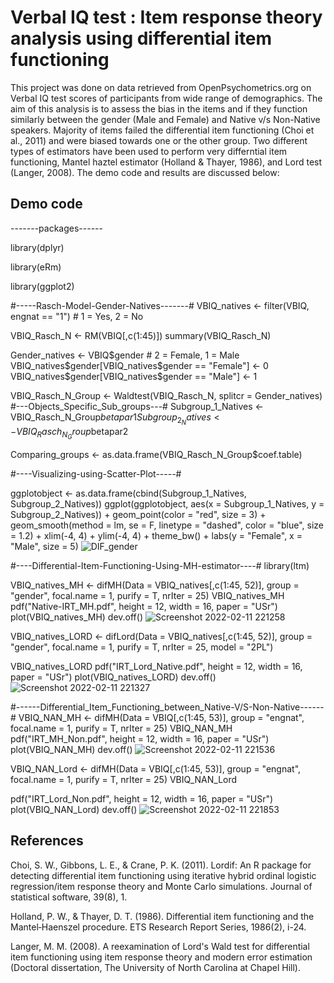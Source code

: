 # Verbal IQ test : Item response theory analysis using differential item functioning 

This project was done on data retrieved from OpenPsychometrics.org on Verbal IQ test scores of participants from wide range 
of demographics. The aim of this analysis is to assess the bias in the items and if they function 
similarly between the gender (Male and Female) and Native v/s Non-Native speakers. Majority of items failed the differential item functioning (Choi et al., 2011) and were biased towards one or the other group. Two different types of estimators have been used to perform very differntial item functioning, Mantel haztel estimator (Holland & Thayer, 1986), 
and Lord test (Langer, 2008). 
The demo code and results are discussed below: 

## Demo code

-------packages------

library(dplyr)

library(eRm)

library(ggplot2)


#-----Rasch-Model-Gender-Natives-------# 
VBIQ_natives <- filter(VBIQ, engnat == "1") # 1 = Yes, 2 = No

VBIQ_Rasch_N <- RM(VBIQ[,c(1:45)])
summary(VBIQ_Rasch_N)

Gender_natives <- VBIQ$gender # 2 = Female, 1 = Male
VBIQ_natives$gender[VBIQ_natives$gender == "Female"] <- 0
VBIQ_natives$gender[VBIQ_natives$gender == "Male"] <- 1

VBIQ_Rasch_N_Group <- Waldtest(VBIQ_Rasch_N, 
                               splitcr = Gender_natives)
#---Objects_Specific_Sub_groups---# 
Subgroup_1_Natives <- VBIQ_Rasch_N_Group$betapar1
Subgroup_2_Natives <- VBIQ_Rasch_N_Group$betapar2

Comparing_groups <- as.data.frame(VBIQ_Rasch_N_Group$coef.table)

#----Visualizing-using-Scatter-Plot-----# 

ggplotobject <- as.data.frame(cbind(Subgroup_1_Natives, Subgroup_2_Natives))
ggplot(ggplotobject, aes(x = Subgroup_1_Natives, y = Subgroup_2_Natives)) + 
  geom_point(color = "red", size = 3) + 
  geom_smooth(method = lm, se = F, linetype = "dashed", color = "blue", size = 1.2) + xlim(-4, 4) + ylim(-4, 4) + 
  theme_bw() + labs(y = "Female", x = "Male", size = 5)
![DIF_gender](https://user-images.githubusercontent.com/96023170/153632048-baae23d7-2b4d-49aa-81d6-0520f7a129db.png)

#----Differential-Item-Functioning-Using-MH-estimator----# 
library(ltm)

VBIQ_natives_MH <- difMH(Data = VBIQ_natives[,c(1:45, 52)], group = "gender", 
                         focal.name = 1, purify = T, nrIter = 25)
VBIQ_natives_MH
pdf("Native-IRT_MH.pdf", height = 12, width = 16, paper = "USr")
plot(VBIQ_natives_MH)
dev.off()
![Screenshot 2022-02-11 221258](https://user-images.githubusercontent.com/96023170/153632484-1186c289-3c24-40aa-86d1-cff9e374cc53.png)

VBIQ_natives_LORD <- difLord(Data = VBIQ_natives[,c(1:45, 52)], group = "gender", 
                             focal.name = 1, purify = T, nrIter = 25, model = "2PL")

VBIQ_natives_LORD
pdf("IRT_Lord_Native.pdf", height = 12, width = 16, paper = "USr")
plot(VBIQ_natives_LORD)
dev.off()
![Screenshot 2022-02-11 221327](https://user-images.githubusercontent.com/96023170/153632495-f4120f29-5367-408c-90ac-094f8db02376.png)


#------Differential_Item_Functioning_between_Native-V/S-Non-Native------# 
VBIQ_NAN_MH <- difMH(Data = VBIQ[,c(1:45, 53)], group = "engnat", 
                     focal.name = 1, purify = T, nrIter = 25)
VBIQ_NAN_MH
pdf("IRT_MH_Non.pdf", height = 12, width = 16, paper = "USr")
plot(VBIQ_NAN_MH)
dev.off()
![Screenshot 2022-02-11 221536](https://user-images.githubusercontent.com/96023170/153633200-c526216b-29a4-4174-a973-2dc8a2bd47a5.png)

VBIQ_NAN_Lord <- difMH(Data = VBIQ[,c(1:45, 53)], group = "engnat", 
                     focal.name = 1, purify = T, nrIter = 25)
VBIQ_NAN_Lord

pdf("IRT_Lord_Non.pdf", height = 12, width = 16, paper = "USr")
plot(VBIQ_NAN_Lord)
dev.off()
![Screenshot 2022-02-11 221853](https://user-images.githubusercontent.com/96023170/153633211-cd351880-8da8-4a2e-bdff-00d4aa589db0.png)

## References

Choi, S. W., Gibbons, L. E., & Crane, P. K. (2011). Lordif: An R package for detecting differential item functioning using iterative hybrid ordinal logistic regression/item response theory and Monte Carlo simulations. Journal of statistical software, 39(8), 1.

Holland, P. W., & Thayer, D. T. (1986). Differential item functioning and the Mantel‐Haenszel procedure. ETS Research Report Series, 1986(2), i-24.

Langer, M. M. (2008). A reexamination of Lord's Wald test for differential item functioning using item response theory and modern error estimation (Doctoral dissertation, The University of North Carolina at Chapel Hill).



